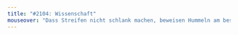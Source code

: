 ```yaml
---
title: "#2104: Wissenschaft"
mouseover: "Dass Streifen nicht schlank machen, beweisen Hummeln am besten."
---
```


